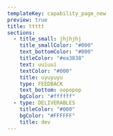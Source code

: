 ```yaml
---
templateKey: capability_page_new
preview: true
title: ttttt
sections:
  - title_small: jhjhjhj
    title_smallColor: "#000"
    text_bottomColor: "#000"
    titleColor: "#ea3838"
    text: uuiuui
    textColor: "#000"
    title: uyuyuyu
    type: FEEDBACK
    text_bottom: oopopop
    bgColor: "#ffffff"
  - type: DELIVERABLES
    titleColor: "#000"
    bgColor: "#FFFFFF"
    title: dev
---
```

